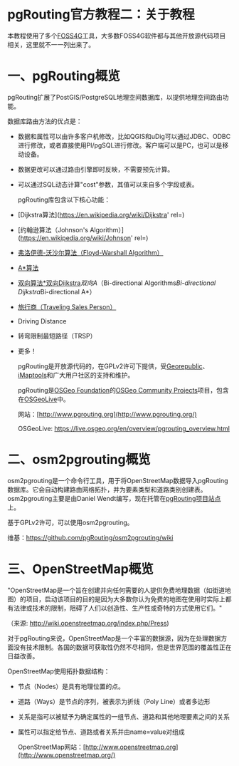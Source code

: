 # pgRouting官方教程二：关于教程

本教程使用了多个[FOSS4G](http://www.osgeo.org/)工具，大多数FOSS4G软件都与其他开放源代码项目相关，这里就不一一列出来了。

# 一、pgRouting概览

  pgRouting扩展了PostGIS/PostgreSQL地理空间数据库，以提供地理空间路由功能。

  数据库路由方法的优点是：

- 数据和属性可以由许多客户机修改，比如QGIS和uDig可以通过JDBC、ODBC进行修改，或者直接使用Pl/pgSQL进行修改。客户端可以是PC，也可以是移动设备。
- 数据更改可以通过路由引擎即时反映，不需要预先计算。
- 可以通过SQL动态计算"cost"参数，其值可以来自多个字段或表。

  pgRouting库包含以下核心功能：

- [Dijkstra算法](https://en.wikipedia.org/wiki/Dijkstra' rel=)
- [约翰逊算法（Johnson's Algorithm）](https://en.wikipedia.org/wiki/Johnson' rel=)
- [弗洛伊德-沃沙尔算法（Floyd-Warshall Algorithm）](https://en.wikipedia.org/wiki/Floyd–Warshall_algorithm)
- [A*算法](https://en.wikipedia.org/wiki/A*_search_algorithm)
- [双向算法*双向Dijkstra](https://en.wikipedia.org/wiki/Bidirectional_search)*双向A*（Bi-directional Algorithms*Bi-directional Dijkstra*Bi-directional A*）
- [旅行商（Traveling Sales Person）](https://en.wikipedia.org/wiki/Travelling_salesman_problem)
- Driving Distance
- 转弯限制最短路径（TRSP）
- 更多！

  pgRouting是开放源代码的，在GPLv2许可下提供，受[Georepublic](http://georepublic.info/)、[iMaptools](http://imaptools.com/)和广大用户社区的支持和维护。

  pgRouting是[OSGeo Foundation](http://osgeo.org/)的[OSGeo Community Projects](http://wiki.osgeo.org/wiki/OSGeo_Community_Projects)项目，包含在[OSGeoLive](http://live.osgeo.org/)中。

  网站：[http://www.pgrouting.org](http://www.pgrouting.org/)

  OSGeoLive: https://live.osgeo.org/en/overview/pgrouting_overview.html

 

# 二、osm2pgrouting概览

  osm2pgrouting是一个命令行工具，用于将OpenStreetMap数据导入pgRouting数据库。它会自动构建路由网络拓扑，并为要素类型和道路类别创建表。osm2pgrouting主要是由Daniel Wendt编写，现在托管在[pgRouting项目站点](https://github.com/pgRouting/osm2pgrouting)上。

  基于GPLv2许可，可以使用osm2pgrouting。

  维基：https://github.com/pgRouting/osm2pgrouting/wiki

 

# 三、OpenStreetMap概览

  "OpenStreetMap是一个旨在创建并向任何需要的人提供免费地理数据（如街道地图）的项目，启动该项目的目的是因为大多数你认为免费的地图在使用时实际上都有法律或技术的限制，阻碍了人们以创造性、生产性或奇特的方式使用它们。"

  （来源: http://wiki.openstreetmap.org/index.php/Press)

  对于pgRouting来说，OpenStreetMap是一个丰富的数据源，因为在处理数据方面没有技术限制。各国的数据可获取性仍然不尽相同，但是世界范围的覆盖性正在日益改善。

  OpenStreetMap使用拓扑数据结构：

- 节点（Nodes）是具有地理位置的点。
- 道路（Ways）是节点的序列，被表示为折线（Poly Line）或者多边形
- 关系是指可以被赋予为确定属性的一组节点、道路和其他地理要素之间的关系
- 属性可以指定给节点、道路或者关系并由name=value对组成

  OpenStreetMap网站：[http://www.openstreetmap.org](http://www.openstreetmap.org/)